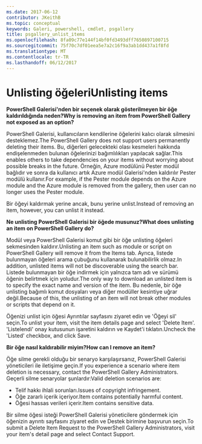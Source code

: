 ```yaml
---
ms.date: 2017-06-12
contributor: JKeithB
ms.topic: conceptual
keywords: Galeri, powershell, cmdlet, psgallery
title: psgallery_unlist_items
ms.openlocfilehash: 8fa09c77e144f14bf0fd3493dff7650897100715
ms.sourcegitcommit: 75f70c7df01eea5e7a2c16f9a3ab1dd437a1f8fd
ms.translationtype: MT
ms.contentlocale: tr-TR
ms.lasthandoff: 06/12/2017
---
```

# <a name="unlisting-items"></a><span data-ttu-id="0f927-103">Unlisting öğeleri</span><span class="sxs-lookup"><span data-stu-id="0f927-103">Unlisting items</span></span>

<span data-ttu-id="0f927-104">**PowerShell Galerisi'nden bir seçenek olarak gösterilmeyen bir öğe kaldırıldığında neden?**</span><span class="sxs-lookup"><span data-stu-id="0f927-104">**Why is removing an item from PowerShell Gallery not exposed as an option?**</span></span>

<span data-ttu-id="0f927-105">PowerShell Galerisi, kullanıcıların kendilerine öğelerini kalıcı olarak silmesini desteklemez.</span><span class="sxs-lookup"><span data-stu-id="0f927-105">The PowerShell Gallery does not support users permanently deleting their items.</span></span> <span data-ttu-id="0f927-106">Bu, diğerleri gelecekteki olası kesmeleri hakkında endişelenmeden bulunan öğelerinizi bağımlılıkları yapılacak sağlar.</span><span class="sxs-lookup"><span data-stu-id="0f927-106">This enables others to take dependencies on your items without worrying about possible breaks in the future.</span></span> <span data-ttu-id="0f927-107">Örneğin, Azure modülünü Pester modül bağlıdır ve sonra da kullanıcı artık Azure modül Galerisi'nden kaldırılır Pester modülü kullanır.</span><span class="sxs-lookup"><span data-stu-id="0f927-107">For example, if the Pester module depends on the Azure module and the Azure module is removed from the gallery, then user can no longer uses the Pester module.</span></span>

<span data-ttu-id="0f927-108">Bir öğeyi kaldırmak yerine ancak, bunu yerine unlist.</span><span class="sxs-lookup"><span data-stu-id="0f927-108">Instead of removing an item, however, you can unlist it instead.</span></span>

<span data-ttu-id="0f927-109">**Ne unlisting PowerShell Galerisi bir öğede musunuz?**</span><span class="sxs-lookup"><span data-stu-id="0f927-109">**What does unlisting an item on PowerShell Gallery do?**</span></span>

<span data-ttu-id="0f927-110">Modül veya PowerShell Galerisi komut gibi bir öğe unlisting öğeleri sekmesinden kaldırır.</span><span class="sxs-lookup"><span data-stu-id="0f927-110">Unlisting an item such as module or script on PowerShell Gallery will remove it from the Items tab.</span></span>
<span data-ttu-id="0f927-111">Ayrıca, listede bulunmayan öğeleri arama çubuğunu kullanarak bulunabilirlik olmaz.</span><span class="sxs-lookup"><span data-stu-id="0f927-111">In addition, unlisted items will not be discoverable using the search bar.</span></span>
<span data-ttu-id="0f927-112">Listede bulunmayan bir öğe indirmek için yalnızca tam adı ve sürümü öğenin belirtmek için yoludur.</span><span class="sxs-lookup"><span data-stu-id="0f927-112">The only way to download an unlisted item is to specify the exact name and version of the item.</span></span>
<span data-ttu-id="0f927-113">Bu nedenle, bir öğe unlisting bağımlı komut dosyaları veya diğer modüller kesintiye uğrar değil.</span><span class="sxs-lookup"><span data-stu-id="0f927-113">Because of this, the unlisting of an item will not break other modules or scripts that depend on it.</span></span>

<span data-ttu-id="0f927-114">Öğenizi unlist için öğesi Ayrıntılar sayfasını ziyaret edin ve 'Öğeyi sil' seçin.</span><span class="sxs-lookup"><span data-stu-id="0f927-114">To unlist your item, visit the item details page and select 'Delete Item'.</span></span> <span data-ttu-id="0f927-115">'Listelendi' onay kutusunun işaretini kaldırın ve Kaydet'i tıklatın.</span><span class="sxs-lookup"><span data-stu-id="0f927-115">Uncheck the 'Listed' checkbox, and click Save.</span></span>

<span data-ttu-id="0f927-116">**Bir öğe nasıl kaldırabilir miyim?**</span><span class="sxs-lookup"><span data-stu-id="0f927-116">**How can I remove an item?**</span></span>

<span data-ttu-id="0f927-117">Öğe silme gerekli olduğu bir senaryo karşılaşırsanız, PowerShell Galerisi yöneticileri ile iletişime geçin.</span><span class="sxs-lookup"><span data-stu-id="0f927-117">If you experience a scenario where item deletion is necessary, contact the PowerShell Gallery Administrators.</span></span>
<span data-ttu-id="0f927-118">Geçerli silme senaryolar şunlardır:</span><span class="sxs-lookup"><span data-stu-id="0f927-118">Valid deletion scenarios are:</span></span>
- <span data-ttu-id="0f927-119">Telif hakkı ihlali sorunları.</span><span class="sxs-lookup"><span data-stu-id="0f927-119">Issues of copyright infringement.</span></span>
- <span data-ttu-id="0f927-120">Öğe zararlı içerik içeriyor.</span><span class="sxs-lookup"><span data-stu-id="0f927-120">Item contains potentially harmful content.</span></span>
- <span data-ttu-id="0f927-121">Öğesi hassas verileri içerir.</span><span class="sxs-lookup"><span data-stu-id="0f927-121">Item contains sensitive data.</span></span>

<span data-ttu-id="0f927-122">Bir silme öğesi isteği PowerShell Galerisi yöneticilere göndermek için öğenizin ayrıntı sayfasını ziyaret edin ve Destek birimine başvurun seçin.</span><span class="sxs-lookup"><span data-stu-id="0f927-122">To submit a Delete Item Request to the PowerShell Gallery Administrators, visit your item's detail page and select Contact Support.</span></span>  



